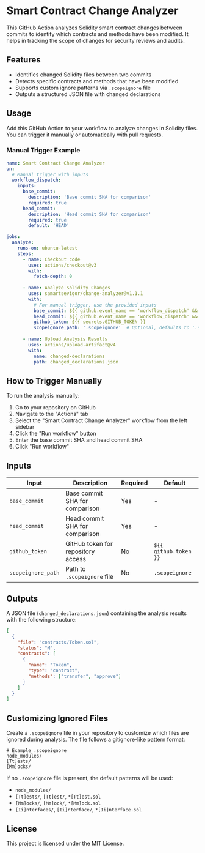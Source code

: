 # Smart Contract Change Analyzer

This GitHub Action analyzes Solidity smart contract changes between commits to identify which contracts and methods have been modified. It helps in tracking the scope of changes for security reviews and audits.

## Features

- Identifies changed Solidity files between two commits
- Detects specific contracts and methods that have been modified
- Supports custom ignore patterns via `.scopeignore` file
- Outputs a structured JSON file with changed declarations

## Usage

Add this GitHub Action to your workflow to analyze changes in Solidity files. You can trigger it manually or automatically with pull requests.

### Manual Trigger Example

```yaml
name: Smart Contract Change Analyzer
on:
  # Manual trigger with inputs
  workflow_dispatch:
    inputs:
      base_commit:
        description: 'Base commit SHA for comparison'
        required: true
      head_commit:
        description: 'Head commit SHA for comparison'
        required: true
        default: 'HEAD'

jobs:
  analyze:
    runs-on: ubuntu-latest
    steps:
      - name: Checkout code
        uses: actions/checkout@v3
        with:
          fetch-depth: 0
          
      - name: Analyze Solidity Changes
        uses: samartsevigor/change-analyzer@v1.1.1
        with:
          # For manual trigger, use the provided inputs
          base_commit: ${{ github.event_name == 'workflow_dispatch' && github.event.inputs.base_commit || github.event_name == 'push' && github.event.before || github.event.pull_request.base.sha }}
          head_commit: ${{ github.event_name == 'workflow_dispatch' && github.event.inputs.head_commit || github.event_name == 'push' && github.sha || github.event.pull_request.head.sha }}
          github_token: ${{ secrets.GITHUB_TOKEN }}
          scopeignore_path: '.scopeignore'  # Optional, defaults to '.scopeignore'
          
      - name: Upload Analysis Results
        uses: actions/upload-artifact@v4
        with:
          name: changed-declarations
          path: changed_declarations.json
```

## How to Trigger Manually

To run the analysis manually:

1. Go to your repository on GitHub
2. Navigate to the "Actions" tab
3. Select the "Smart Contract Change Analyzer" workflow from the left sidebar
4. Click the "Run workflow" button
5. Enter the base commit SHA and head commit SHA
6. Click "Run workflow"

## Inputs

| Input | Description | Required | Default |
|-------|-------------|----------|---------|
| `base_commit` | Base commit SHA for comparison | Yes | - |
| `head_commit` | Head commit SHA for comparison | Yes | - |
| `github_token` | GitHub token for repository access | No | `${{ github.token }}` |
| `scopeignore_path` | Path to `.scopeignore` file | No | `.scopeignore` |

## Outputs

A JSON file (`changed_declarations.json`) containing the analysis results with the following structure:

```json
[
  {
    "file": "contracts/Token.sol",
    "status": "M",
    "contracts": [
      {
        "name": "Token",
        "type": "contract",
        "methods": ["transfer", "approve"]
      }
    ]
  }
]
```

## Customizing Ignored Files

Create a `.scopeignore` file in your repository to customize which files are ignored during analysis. The file follows a gitignore-like pattern format:

```
# Example .scopeignore
node_modules/
[Tt]ests/
[Mm]ocks/
```

If no `.scopeignore` file is present, the default patterns will be used:

- `node_modules/`
- `[Tt]ests/`, `[Tt]est/`, `*[Tt]est.sol`
- `[Mm]ocks/`, `[Mm]ock/`, `*[Mm]ock.sol`
- `[Ii]nterfaces/`, `[Ii]nterface/`, `*[Ii]nterface.sol`

## License

This project is licensed under the MIT License. 